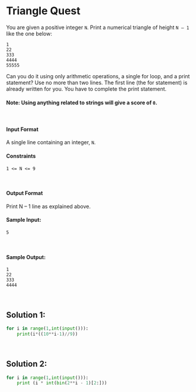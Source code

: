 # Triangle Quest

You are given a positive integer `N`. Print a numerical triangle of height `N – 1` like the one below:
```
1
22
333
4444
55555
```
Can you do it using only arithmetic operations, a single for loop, and a print statement? Use no more than two lines. The first line (the for statement) is already written for you. You have to complete the print statement.
<br>

#### Note: Using anything related to strings will give a score of `0`.
<br>

#### Input Format
A single line containing an integer, `N`.
<br>

#### Constraints
```
1 <= N <= 9
```
<br>

#### Output Format
Print N – 1 line as explained above.
<br>

#### Sample Input:
```
5

```
<br>

#### Sample Output:
```
1
22
333
4444
```
<br>

## Solution  1:

```python
for i in range(1,int(input())):
    print(i*((10**i-1)//9))
```
<br>

## Solution  2:

```python
for i in range(1,int(input())):
    print (i * int(bin(2**i - 1)[2:]))
```

